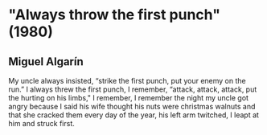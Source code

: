 # "Always throw the first punch" (1980)
## Miguel Algarín
My uncle always insisted,
“strike the first punch,
put your enemy on the run.”
I always threw the first punch,
I remember,
“attack, attack, attack,
put the hurting
on his limbs,"
I remember,
I remember
the night my uncle
got angry because I said
his wife thought his nuts
were christmas walnuts
and that she cracked them
every day of the year,
his left arm twitched,
I leapt at him
and struck first.